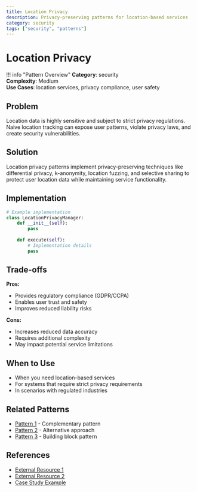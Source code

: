 ```yaml
---
title: Location Privacy
description: Privacy-preserving patterns for location-based services
category: security
tags: ["security", "patterns"]
---
```


# Location Privacy

!!! info "Pattern Overview"
    **Category**: security  
    **Complexity**: Medium  
    **Use Cases**: location services, privacy compliance, user safety

## Problem

Location data is highly sensitive and subject to strict privacy regulations. Naive location tracking can expose user patterns, violate privacy laws, and create security vulnerabilities.

## Solution

Location privacy patterns implement privacy-preserving techniques like differential privacy, k-anonymity, location fuzzing, and selective sharing to protect user location data while maintaining service functionality.

## Implementation

```python
# Example implementation
class LocationPrivacyManager:
    def __init__(self):
        pass
    
    def execute(self):
        # Implementation details
        pass
```

## Trade-offs

**Pros:**
- Provides regulatory compliance (GDPR/CCPA)
- Enables user trust and safety
- Improves reduced liability risks

**Cons:**
- Increases reduced data accuracy
- Requires additional complexity
- May impact potential service limitations

## When to Use

- When you need location-based services
- For systems that require strict privacy requirements
- In scenarios with regulated industries

## Related Patterns

- [Pattern 1](../related-pattern-1.md) - Complementary pattern
- [Pattern 2](../related-pattern-2.md) - Alternative approach
- [Pattern 3](../related-pattern-3.md) - Building block pattern

## References

- [External Resource 1](#)
- [External Resource 2](#)
- [Case Study Example](../../architects-handbook/case-studies/example.md)
